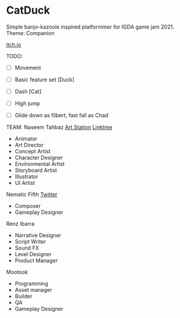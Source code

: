 # CatDuck

Simple banjo-kazooie inspired platformmer for IGDA game jam 2021.
Theme: Companion


[itch.io](https://renzibgaming.itch.io/chad-and-filbert)

TODO:
- [ ] Movement
- [ ] Basic feature set
[Duck]
- [ ] Dash
[Cat]
- [ ] High jump

- [ ] Glide down as filbert, fast fall as Chad


TEAM:
Naseem Tahbaz [Art Station](https://faloopy.artstation.com/) [Linktree](https://linktr.ee/faloopy)
- Animator
- Art Director
- Concept Artist
- Character Designer
- Environmental Artist
- Storyboard Artist
- Illustrator
- UI Artist

Nematic Fifth [Twitter](https://twitter.com/NematicFifth)
- Composer
- Gameplay Designer

Renz Ibarra
- Narrative Designer
- Script Writer
- Sound FX
- Level Designer
- Product Manager

Mootook
- Programming
- Asset manager
- Builder
- QA
- Gameplay Designer